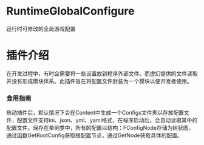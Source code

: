 # RuntimeGlobalConfigure
 运行时可修改的全局游戏配置
# 插件介绍
 在开发过程中，有时会需要将一些设置放到程序外部文件。而虚幻提供的文件读取并没有形成模块体系。此插件旨在将配置文件封装为一个模块以便开发者使用。
### 食用指南
 启动插件后，默认情况下会在Content中生成一个Configs文件夹以存放配置文件，配置文件支持ini、json、yml、yaml格式，在程序启动后，会自动读取其中的配置文件。保存在单例类中，所有的配置以结构：FConfigNode存储为树状图，通过函数GetRootConfig获取根配置节点，通过GetNode获取具体的配置。
